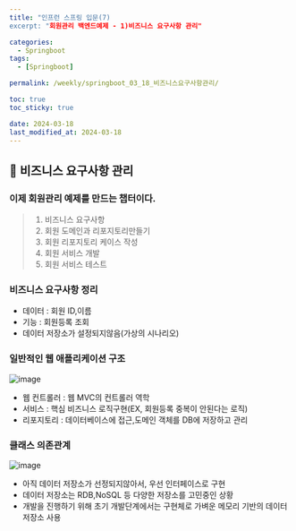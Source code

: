 ```yaml
---
title: "인프런 스프링 입문(7)
excerpt: "회원관리 백엔드예제 - 1)비즈니스 요구사항 관리"

categories:
  - Springboot
tags:
  - [Springboot]

permalink: /weekly/springboot_03_18_비즈니스요구사항관리/

toc: true
toc_sticky: true

date: 2024-03-18
last_modified_at: 2024-03-18
---
```


## 🦥 비즈니스 요구사항 관리

### 이제 회원관리 예제를 만드는 챕터이다.
>1. 비즈니스 요구사항  
>2. 회원 도메인과 리포지토리만들기
>3. 회원 리포지토리 케이스 작성
>4. 회원 서비스 개발
>5. 회원 서비스 테스트

### 비즈니스 요구사항 정리
  - 데이터 : 회원 ID,이름
  - 기능 : 회원등록 조회
  - 데이터 저장소가 설정되지않음(가상의 시나리오)
  
### 일반적인 웹 애플리케이션 구조
![image](https://github.com/garusitell/utterances/assets/45359953/42dcc993-7d25-4842-ac59-c6f5daeab46f)  

- 웹 컨트롤러 : 웹 MVC의 컨트롤러 역학
- 서비스 : 핵심 비즈니스 로직구현(EX, 회원등록 중복이 안된다는 로직)
- 리포지토리 : 데이터베이스에 접근,도메인 객체를 DB에 저장하고 관리

### 클래스 의존관계  
![image](https://github.com/garusitell/utterances/assets/45359953/023bca2b-b5d2-4c02-8422-3dafdaa379ab)
- 아직 데이터 저장소가 선정되지않아서, 우선 인터페이스로 구현
- 데이터 저장소는 RDB,NoSQL 등 다양한 저장소를 고민중인 상황
- 개발을 진행하기 위해 초기 개발단계에서는 구현체로 가벼운 메모리 기반의 데이터 저장소 사용


